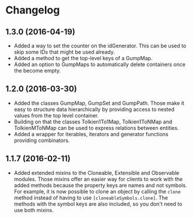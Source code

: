 # Changelog

## 1.3.0 (2016-04-19)

* Added a way to set the counter on the idGenerator. This can be used to skip some IDs that might be used already.
* Added a method to get the top-level keys of a GumpMap.
* Added an option to GumpMaps to automatically delete containers once the become empty.

## 1.2.0 (2016-03-30)

* Added the classes GumpMap, GumpSet and GumpPath. Those make it easy to structure data hierarchically by providing access to nested values from the top level container.
* Building on that the classes Tolkien1To1Map, Tolkien1ToNMap and TolkienMToNMap can be used to express relations between entities.
* Added a wrapper for iterables, iterators and generator functions providing combinators.

## 1.1.7 (2016-02-11)

* Added extended mixins to the Cloneable, Extensible and Observable modules. Those mixins offer an easier way for clients to work with the added methods because the property keys are names and not symbols. For example, it is now possible to clone an object by calling the `clone` method instead of having to use `[cloneableSymbols.clone]`. The methods with the symbol keys are also included, so you don't need to use both mixins.